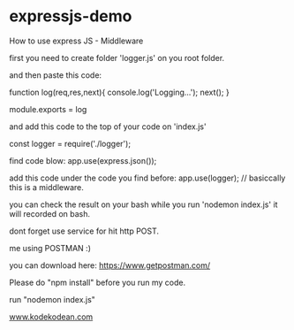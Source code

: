 # expressjs-demo

How to use express JS - Middleware 


first you need to create folder 'logger.js' on you root folder.

and then paste this code:

function log(req,res,next){
    console.log('Logging...');
    next();
}

module.exports = log


and add this code to the top of your code on 'index.js'

const logger = require('./logger');

find code blow:
app.use(express.json());

add this code under the code you find before:
app.use(logger); // basiccally this is a middleware.

you can check the result on your bash while you run 'nodemon index.js' it will recorded on bash.



dont forget use service for hit http POST.

me using POSTMAN :)

you can download here:
https://www.getpostman.com/



Please do "npm install" before you run my code.

run "nodemon index.js"

www.kodekodean.com
